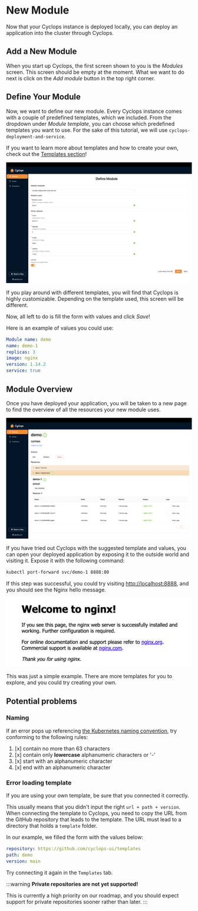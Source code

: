 # New Module

Now that your Cyclops instance is deployed locally, you can deploy an application into the cluster through Cyclops.

## Add a New Module

When you start up Cyclops, the first screen shown to you is the _Modules_ screen. This screen should be empty at the moment. What we want to do next is click on the _Add module_ button in the top right corner.

## Define Your Module

Now, we want to define our new module. Every Cyclops instance comes with a couple of predefined templates, which we included. From the dropdown under _Module template_, you can choose which predefined templates you want to use. For the sake of this tutorial, we will use `cyclops-deployment-and-service`.

If you want to learn more about templates and how to create your own, check out the [Templates section](../../templates/templates.md)!

![Loaded Template](../../../static/img/demo/new-module/loaded-template.png)

If you play around with different templates, you will find that Cyclops is highly customizable. Depending on the template used, this screen will be different.

Now, all left to do is fill the form with values and click _Save_!

Here is an example of values you could use:

```yaml
Module name: demo
name: demo-1
replicas: 3
image: nginx
version: 1.14.2
service: true
```

## Module Overview

Once you have deployed your application, you will be taken to a new page to find the overview of all the resources your new module uses.

![Module Details](../../../static/img/demo/new-module/module-details.png)

If you have tried out Cyclops with the suggested template and values, you can open your deployed application by exposing it to the outside world and visiting it.
Expose it with the following command:

```bash
kubectl port-forward svc/demo-1 8888:80
```

If this step was successful, you could try visiting [http://localhost:8888](http://localhost:8888), and you should see the Nginx hello message.

![Welcome to Nginx](../../../static/img/demo/new-module/nginx-hello.png)

This was just a simple example. There are more templates for you to explore, and you could try creating your own.

## Potential problems

### Naming

If an error pops up referencing [the Kubernetes naming
convention](https://kubernetes.io/docs/concepts/overview/working-with-objects/names/), try conforming to the following rules:

1. [x] contain no more than 63 characters
2. [x] contain only **lowercase** alphanumeric characters or '-'
3. [x] start with an alphanumeric character
4. [x] end with an alphanumeric character

### Error loading template

If you are using your own template, be sure that you connected it correctly.

This usually means that you didn't input the right `url + path + version`. When connecting the template to Cyclops, you need to copy the URL from the GitHub repository that leads to the template. The URL must lead to a directory that holds a `template` folder.

In our example, we filled the form with the values below:

```yaml
repository: https://github.com/cyclops-ui/templates
path: demo
version: main
```

Try connecting it again in the `Templates` tab.

:::warning
**Private repositories are not yet supported!**

This is currently a high priority on our roadmap, and you should expect support for private repositories sooner rather than later.
:::
